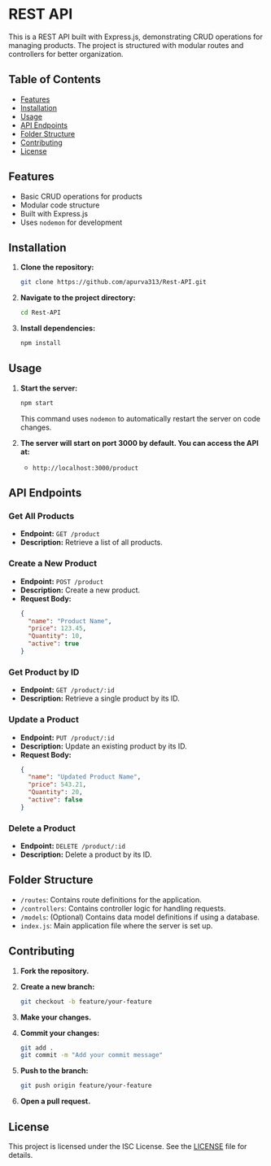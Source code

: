 # REST API

This is a REST API built with Express.js, demonstrating CRUD operations for managing products. The project is structured with modular routes and controllers for better organization.

## Table of Contents

- [Features](#features)
- [Installation](#installation)
- [Usage](#usage)
- [API Endpoints](#api-endpoints)
- [Folder Structure](#folder-structure)
- [Contributing](#contributing)
- [License](#license)

## Features

- Basic CRUD operations for products
- Modular code structure
- Built with Express.js
- Uses `nodemon` for development

## Installation

1. **Clone the repository:**

    ```bash
    git clone https://github.com/apurva313/Rest-API.git
    ```

2. **Navigate to the project directory:**

    ```bash
    cd Rest-API
    ```

3. **Install dependencies:**

    ```bash
    npm install
    ```

## Usage

1. **Start the server:**

    ```bash
    npm start
    ```

    This command uses `nodemon` to automatically restart the server on code changes.

2. **The server will start on port 3000 by default. You can access the API at:**

    - `http://localhost:3000/product`

## API Endpoints

### Get All Products

- **Endpoint:** `GET /product`
- **Description:** Retrieve a list of all products.

### Create a New Product

- **Endpoint:** `POST /product`
- **Description:** Create a new product.
- **Request Body:**
    ```json
    {
      "name": "Product Name",
      "price": 123.45,
      "Quantity": 10,
      "active": true
    }
    ```

### Get Product by ID

- **Endpoint:** `GET /product/:id`
- **Description:** Retrieve a single product by its ID.

### Update a Product

- **Endpoint:** `PUT /product/:id`
- **Description:** Update an existing product by its ID.
- **Request Body:**
    ```json
    {
      "name": "Updated Product Name",
      "price": 543.21,
      "Quantity": 20,
      "active": false
    }
    ```

### Delete a Product

- **Endpoint:** `DELETE /product/:id`
- **Description:** Delete a product by its ID.

## Folder Structure

- `/routes`: Contains route definitions for the application.
- `/controllers`: Contains controller logic for handling requests.
- `/models`: (Optional) Contains data model definitions if using a database.
- `index.js`: Main application file where the server is set up.

## Contributing

1. **Fork the repository.**
2. **Create a new branch:**

    ```bash
    git checkout -b feature/your-feature
    ```

3. **Make your changes.**
4. **Commit your changes:**

    ```bash
    git add .
    git commit -m "Add your commit message"
    ```

5. **Push to the branch:**

    ```bash
    git push origin feature/your-feature
    ```

6. **Open a pull request.**

## License

This project is licensed under the ISC License. See the [LICENSE](LICENSE) file for details.

